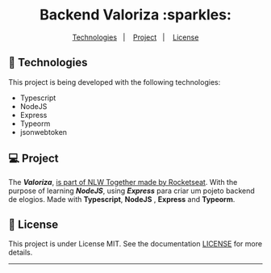 <h1 align="center">Backend Valoriza :sparkles:</h1>

<p align="center">
  <a href="#-Technologies">Technologies</a>&nbsp;&nbsp;&nbsp;|&nbsp;&nbsp;&nbsp;
  <a href="#-Project">Project</a>&nbsp;&nbsp;&nbsp;|&nbsp;&nbsp;&nbsp;
  <a href="#memo-license">License</a>
</p>

## 🚀 Technologies

This project is being developed with the following technologies:

- Typescript
- NodeJS
- Express
- Typeorm
- jsonwebtoken


## 💻 Project

The ***Valoriza***, [is part of NLW Together made by Rocketseat](https://app.rocketseat.com.br/nlw-together/tracks). With the purpose of learning ***NodeJS***, using ***Express*** para criar um pojeto backend de elogios. Made with **Typescript**, **NodeJS** , **Express** and **Typeorm**.


## :memo: License

This project is under License MIT. See the documentation [LICENSE](LICENSE) for more details.

---
